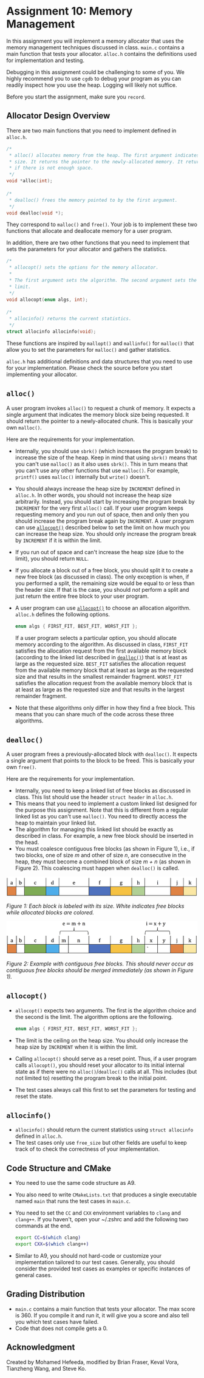 # Assignment 10: Memory Management

In this assignment you will implement a memory allocator that uses the memory management techniques
discussed in class. `main.c` contains a main function that tests your allocator. `alloc.h` contains
the definitions used for implementation and testing.

Debugging in this assignment could be challenging to some of you. We highly recommend you to use
`cgdb` to debug your program as you can readily inspect how you use the heap. Logging will likely
not suffice.

Before you start the assignment, make sure you `record`.

## Allocator Design Overview

There are two main functions that you need to implement defined in `alloc.h`.

```c
/*
 * alloc() allocates memory from the heap. The first argument indicates the
 * size. It returns the pointer to the newly-allocated memory. It returns NULL
 * if there is not enough space.
 */
void *alloc(int);

/*
 * dealloc() frees the memory pointed to by the first argument.
 */
void dealloc(void *);
```

They correspond to `malloc()` and `free()`. Your job is to implement these two functions that
allocate and deallocate memory for a user program.

In addition, there are two other functions that you need to implement that sets the parameters for
your allocator and gathers the statistics.

```c
/*
 * allocopt() sets the options for the memory allocator.
 *
 * The first argument sets the algorithm. The second argument sets the size
 * limit.
 */
void allocopt(enum algs, int);

/*
 * allocinfo() returns the current statistics.
 */
struct allocinfo allocinfo(void);
```

These functions are inspired by `mallopt()` and `mallinfo()` for `malloc()` that allow you to set
the parameters for `malloc()` and gather statistics.

`alloc.h` has additional definitions and data structures that you need to use for your
implementation. Please check the source before you start implementing your allocator.

## `alloc()`

A user program invokes `alloc()` to request a chunk of memory. It expects a single argument that
indicates the memory block size being requested. It should return the pointer to a newly-allocated
chunk. This is basically your own `malloc()`.

Here are the requirements for your implementation.

* Internally, you should use `sbrk()` (which increases the program break) to increase the size of
  the heap. Keep in mind that using `sbrk()` means that you can't use `malloc()` as it also uses
  `sbrk()`. This in turn means that you can't use any other functions that use `malloc()`. For
  example, `printf()` uses `malloc()` internally but `write()` doesn't.
* You should always increase the heap size by `INCREMENT` defined in `alloc.h`. In other words, you
  should not increase the heap size arbitrarily. Instead, you should start by increasing the program
  break by `INCREMENT` for the very first `alloc()` call. If your user program keeps requesting
  memory and you run out of space, then and only then you should increase the program break again by
  `INCREMENT`. A user program can use [`allocopt()`](#allocopt) described below to set the limit on
  how much you can increase the heap size. You should only increase the program break by `INCREMENT`
  if it is within the limit.
* If you run out of space and can't increase the heap size (due to the limit), you should return
  `NULL`.
* If you allocate a block out of a free block, you should split it to create a new free block (as
  discussed in class). The only exception is when, if you performed a split, the remaining size
  would be equal to or less than the header size. If that is the case, you should *not* perform a
  split and just return the entire free block to your user program.
* A user program can use [`allocopt()`](#allocopt) to choose an allocation algorithm. `alloc.h`
  defines the following options.

  ```c
  enum algs { FIRST_FIT, BEST_FIT, WORST_FIT };
  ```

  If a user program selects a particular option, you should allocate memory according to the
  algorithm. As discussed in class, `FIRST_FIT` satisfies the allocation request from the first
  available memory block (according to the linked list described in [`dealloc()`](#dealloc)) that is
  at least as large as the requested size. `BEST_FIT` satisfies the allocation request from the
  available memory block that at least as large as the requested size and that results in the
  smallest remainder fragment. `WORST_FIT` satisfies the allocation request from the available
  memory block that is at least as large as the requested size and that results in the largest
  remainder fragment.
* Note that these algorithms only differ in how they find a free block. This means that you can
  share much of the code across these three algorithms.

## `dealloc()`

A user program frees a previously-allocated block with `dealloc()`. It expects a single argument
that points to the block to be freed. This is basically your own `free()`.

Here are the requirements for your implementation.

* Internally, you need to keep a linked list of free blocks as discussed in class. This list should
  use the header `struct header` in `alloc.h`.
* This means that you need to implement a custom linked list designed for the purpose this
  assignment. Note that this is different from a regular linked list as you can't use `malloc()`.
  You need to directly access the heap to maintain your linked list.
* The algorithm for managing this linked list should be exactly as described in class. For example,
  a new free block should be inserted in the head.
* You must coalesce contiguous free blocks (as shown in Figure 1), i.e., if two blocks, one of size
  _m_ and other of size _n_, are consecutive in the heap, they must become a combined block of size
  _m + n_ (as shown in Figure 2). This coalescing must happen when `dealloc()` is called.

![](memory1.png)

_Figure 1: Each block is labeled with its size. White indicates free blocks while allocated blocks
are colored._

![](memory2.png)

_Figure 2: Example with contiguous free blocks. This should never occur as contiguous free blocks
should be merged immediately (as shown in Figure 1)._

## `allocopt()`

* `allocopt()` expects two arguments. The first is the algorithm choice and the second is the limit.
  The algorithm options are the following.

  ```c
  enum algs { FIRST_FIT, BEST_FIT, WORST_FIT };
  ```

* The limit is the ceiling on the heap size. You should only increase the heap size by `INCREMENT`
  when it is within the limit.
* Calling `allocopt()` should serve as a reset point. Thus, if a user program calls `allocopt()`,
  you should reset your allocator to its initial internal state as if there were no
  `alloc()`/`dealloc()` calls at all. This includes (but not limited to) resetting the program break
  to the initial point.
* The test cases always call this first to set the parameters for testing and reset the state.

## `allocinfo()`

* `allocinfo()` should return the current statistics using `struct allocinfo` defined in `alloc.h`.
* The test cases only use `free_size` but other fields are useful to keep track of to check the
  correctness of your implementation.

## Code Structure and CMake

* You need to use the same code structure as A9.
* You also need to write `CMakeLists.txt` that produces a single executable named `main` that runs
  the test cases in `main.c`.
* You need to set the `CC` and `CXX` environment variables to `clang` and `clang++`. If you haven't,
  open your ~/.zshrc and add the following two commands at the end.

  ```bash
  export CC=$(which clang)
  export CXX=$(which clang++)
  ```

* Similar to A9, you should not hard-code or customize your implementation tailored to our test
  cases. Generally, you should consider the provided test cases as examples or specific instances of
  general cases.

## Grading Distribution

* `main.c` contains a main function that tests your allocator. The max score is 360. If you compile
  it and run it, it will give you a score and also tell you which test cases have failed.
* Code that does not compile gets a 0.

## Acknowledgment

Created by Mohamed Hefeeda, modified by Brian Fraser, Keval Vora, Tianzheng Wang, and Steve Ko.

